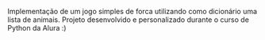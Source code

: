 Implementação de um jogo simples de forca utilizando como dicionário uma lista de animais.
Projeto desenvolvido e personalizado durante o curso de Python da Alura :)
